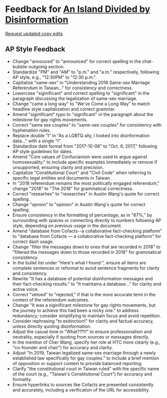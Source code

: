 # Feedback for [An Island Divided by Disinformation](https://sabinahung.github.io/gay-marriage-disinformation/)

[Request updated copy edits](https://github.com/jsoma/data-studio-projects-2024/issues/new/choose)

## AP Style Feedback

- Change "annouced" to "announced" for correct spelling in the chat-bubble-outgoing section.
- Standardize "PM" and "AM" to "p.m." and "a.m." respectively, following AP style, e.g., "12:30PM" to "12:30 p.m.".
- Capitalize "same-sex" in "Understanding 2018 Same-sex Marriage Referendum in Taiwan..." for consistency and correctness.
- Lowercase "siginificant" and correct spelling to "significant" in the paragraph discussing the legalization of same-sex marriage.
- Change "came a long way" to "We've Come a Long Way" to match headline style capitalization and correct grammar.
- Amend "siginificant" typo to "significant" in the paragraph about the milestone for gay rights movements.
- Correct "same sex couples" to "same-sex couples" for consistency with hyphenation rules.
- Replace double "I" in "As a LGBTQ ally, I Iooked into disinformation data..." with a single "I".
- Standardize date format from "2017-10-06" to "Oct. 6, 2017," following AP style guidelines for dates.
- Amend "Core values of Confucianism were used to argue against homosexuality." to include specific examples immediately or remove if unsupported, ensuring clarity and precision.
- Capitalize "Constitutional Court" and "Civil Code" when referring to specific legal entities and documents in Taiwan.
- In "2018 referendum remains the most politically engaged referendum," change "2018" to "The 2018" for grammatical correctness.
- Correct "researhes" to "researches" in Austin Wang's quote for correct spelling.
- Change "opnion" to "opinion" in Austin Wang's quote for correct spelling.
- Ensure consistency in the formatting of percentage, as in "67%," by surrounding with spaces or connecting directly to numbers following AP style, depending on previous usage in the document.
- Amend "database from Cofacts--a collaborative fact-checking platform" to "database from Cofacts — a collaborative fact-checking platform" for correct dash usage.
- Change "filter the messages down to ones that are recorded in 2018" to "filtered the messages down to those recorded in 2018" for grammatical consistency.
- In the bullet list under "Here's what I found:", ensure all items are complete sentences or reformat to avoid sentence fragments for clarity and consistency.
- Rewrite "It has a database of potential disinformation messages and their fact-checking results." to "It maintains a database..." for clarity and active voice.
- Correct "vetoed" to "rejected," if that is the more accurate term in the context of the referendum outcomes.
- Change "It was a siginificant milestone for gay rights movements, but the journey to achieve this had been a rocky one." to address redundancy; consider simplifying to maintain focus and avoid repetition.
- Consider rephrasing "to exitinction!" for clarity and factual accuracy, unless directly quoting disinformation.
- Adjust the casual tone in "What???!!" to ensure professionalism and neutrality, especially if quoting from sources or messages directly.
- In the mention of Cher Wang, specify her role at HTC more clearly (e.g., "co-founder and chair") for accuracy and clarity.
- Adjust "In 2019, Taiwan legalized same-sex marriage through a newly established law specifically for gay couples." to include a brief mention of opposition or support context to provide balanced reporting.
- Clarify "the constitutional court in Taiwan ruled" with the specific name of the court (e.g., "Taiwan's Constitutional Court") for accuracy and formality.
- Ensure hyperlinks to sources like Cofacts are presented consistently and accurately, including a verification of the URL for accessibility.